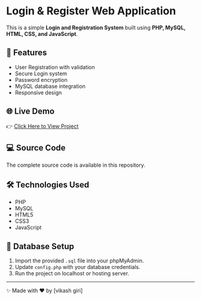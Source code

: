 # Login & Register Web Application  

This is a simple **Login and Registration System** built using **PHP, MySQL, HTML, CSS, and JavaScript**.  

## 🚀 Features  
- User Registration with validation  
- Secure Login system  
- Password encryption  
- MySQL database integration  
- Responsive design  

## 🌐 Live Demo  
👉 [Click Here to View Project](http://login-register-form.rf.gd)  

## 💻 Source Code  
The complete source code is available in this repository.  

## 🛠️ Technologies Used  
- PHP  
- MySQL  
- HTML5  
- CSS3  
- JavaScript  

## 📂 Database Setup  
1. Import the provided `.sql` file into your phpMyAdmin.  
2. Update `config.php` with your database credentials.  
3. Run the project on localhost or hosting server.  

---

✨ Made with ❤️ by [vikash giri]  
